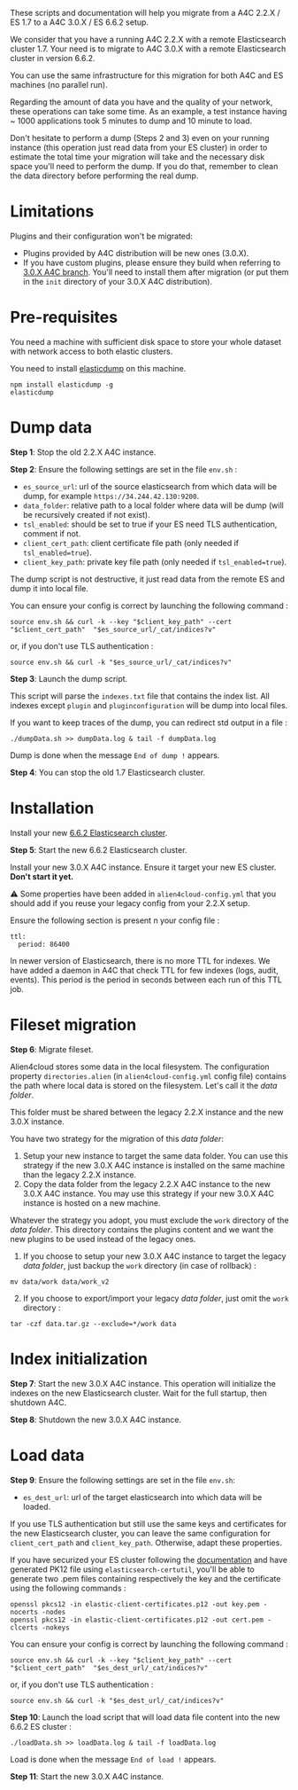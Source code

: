 These scripts and documentation will help you migrate from a A4C 2.2.X / ES 1.7 to a A4C 3.0.X / ES 6.6.2 setup.

We consider that you have a running A4C 2.2.X with a remote Elasticsearch cluster 1.7.
Your need is to migrate to A4C 3.0.X with a remote Elasticsearch cluster in version 6.6.2.

You can use the same infrastructure for this migration for both A4C and ES machines (no parallel run).

Regarding the amount of data you have and the quality of your network, these operations can take some time. As an example, a test instance having ~ 1000 applications took 5 minutes to dump and 10 minute to load.

Don't hesitate to perform a dump (Steps 2 and 3) even on your running instance (this operation just read data from your ES cluster) in order to estimate the total time your migration will take and the necessary disk space you'll need to perform the dump. If you do that, remember to clean the data directory before performing the real dump.

# Limitations

Plugins and their configuration won't be migrated:

* Plugins provided by A4C distribution will be new ones (3.0.X).
* If you have custom plugins, please ensure they build when referring to [3.0.X A4C branch](https://github.com/alien4cloud/alien4cloud/tree/3.0.x). You'll need to install them after migration (or put them in the `init` directory of your 3.0.X A4C distribution).

# Pre-requisites

You need a machine with sufficient disk space to store your whole dataset with network access to both elastic clusters.

You need to install [elasticdump](https://www.npmjs.com/package/elasticdump) on this machine.

```
npm install elasticdump -g
elasticdump
```

# Dump data

**Step 1**: Stop the old 2.2.X A4C instance.

**Step 2**: Ensure the following settings are set in the file `env.sh` :
* `es_source_url`: url of the source elasticsearch from which data will be dump, for example `https://34.244.42.130:9200`.
* `data_folder`: relative path to a local folder where data will be dump (will be recursively created if not exist).
* `tsl_enabled`: should be set to true if your ES need TLS authentication, comment if not.
* `client_cert_path`: client certificate file path (only needed if `tsl_enabled=true`).
* `client_key_path`: private key file path (only needed if `tsl_enabled=true`).

The dump script is not destructive, it just read data from the remote ES and dump it into local file.

You can ensure your config is correct by launching the following command :

```
source env.sh && curl -k --key "$client_key_path" --cert "$client_cert_path"  "$es_source_url/_cat/indices?v"
```

or, if you don't use TLS authentication :

```
source env.sh && curl -k "$es_source_url/_cat/indices?v"
```

**Step 3**: Launch the dump script.

This script will parse the `indexes.txt` file that contains the index list. All indexes except `plugin` and `pluginconfiguration` will be dump into local files.

If you want to keep traces of the dump, you can redirect std output in a file :

```
./dumpData.sh >> dumpData.log & tail -f dumpData.log
```

Dump is done when the message `End of dump !` appears.

**Step 4**: You can stop the old 1.7 Elasticsearch cluster.

# Installation

Install your new [6.6.2 Elasticsearch cluster](https://www.elastic.co/guide/en/elasticsearch/reference/6.6/install-elasticsearch.html).

**Step 5**: Start the new 6.6.2 Elasticsearch cluster.

Install your new 3.0.X A4C instance. Ensure it target your new ES cluster. **Don't start it yet.**

:warning: Some properties have been added in `alien4cloud-config.yml` that you should add if you reuse your legacy config from your 2.2.X setup.

Ensure the following section is present n your config file :

```
ttl:
  period: 86400
```

In newer version of Elasticsearch, there is no more TTL for indexes. We have added a daemon in A4C that check TTL for few indexes (logs, audit, events). This period is the period in seconds between each run of this TTL job.

# Fileset migration

**Step 6**: Migrate fileset.

Alien4cloud stores some data in the local filesystem. The configuration property `directories.alien` (in `alien4cloud-config.yml` config file) contains the path where local data is stored on the filesystem. Let's call it the *data folder*.

This folder must be shared between the legacy 2.2.X instance and the new 3.0.X instance.

You have two strategy for the migration of this *data folder*:
1. Setup your new instance to target the same data folder. You can use this strategy if the new 3.0.X A4C instance is installed on the same machine than the legacy 2.2.X instance.
2. Copy the data folder from the legacy 2.2.X A4C instance to the new 3.0.X A4C instance. You may use this strategy if your new 3.0.X A4C instance is hosted on a new machine.

Whatever the strategy you adopt, you must exclude the `work` directory of the *data folder*. This directory contains the plugins content and we want the new plugins to be used instead of the legacy ones.

1. If you choose to setup your new 3.0.X A4C instance to target the legacy *data folder*, just backup the `work` directory (in case of rollback) :

```
mv data/work data/work_v2
```

2. If you choose to export/import your legacy *data folder*, just omit the `work` directory :

```
tar -czf data.tar.gz --exclude=*/work data
```

# Index initialization

**Step 7**: Start the new 3.0.X A4C instance. This operation will initialize the indexes on the new Elasticsearch cluster.
Wait for the full startup, then shutdown A4C.

**Step 8**: Shutdown the new 3.0.X A4C instance.

# Load data

**Step 9**: Ensure the following settings are set in the file `env.sh`:
* `es_dest_url`: url of the target elasticsearch into which data will be loaded.

If you use TLS authentication but still use the same keys and certificates for the new Elasticsearch cluster, you can leave the same configuration for `client_cert_path` and `client_key_path`. Otherwise, adapt these properties.

If you have securized your ES cluster following the [documentation](https://www.elastic.co/guide/en/elasticsearch/reference/6.6/configuring-tls.html) and have generated PK12 file using `elasticsearch-certutil`, you'll be able to generate two .pem files containing respectively the key and the certificate using the following commands :

```
openssl pkcs12 -in elastic-client-certificates.p12 -out key.pem -nocerts -nodes
openssl pkcs12 -in elastic-client-certificates.p12 -out cert.pem -clcerts -nokeys
```

You can ensure your config is correct by launching the following command :

```
source env.sh && curl -k --key "$client_key_path" --cert "$client_cert_path"  "$es_dest_url/_cat/indices?v"
```

or, if you don't use TLS authentication :

```
source env.sh && curl -k "$es_dest_url/_cat/indices?v"
```

**Step 10**: Launch the load script that will load data file content into the new 6.6.2 ES cluster :

```
./loadData.sh >> loadData.log & tail -f loadData.log
```

Load is done when the message `End of load !` appears.

**Step 11**: Start the new 3.0.X A4C instance.
